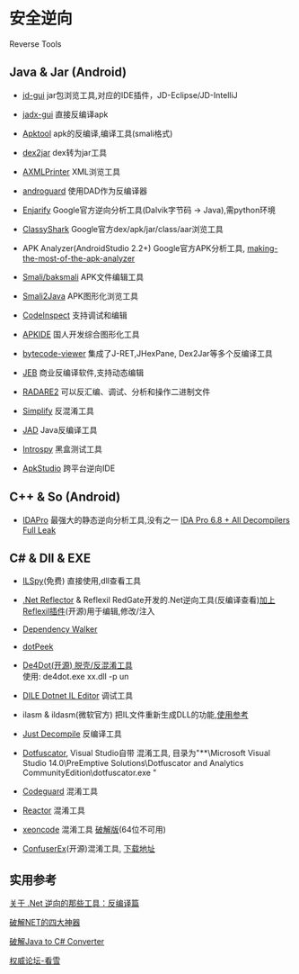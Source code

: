 # 安全逆向
Reverse Tools

## Java & Jar (Android)

- [jd-gui](http://jd.benow.ca/)    jar包浏览工具,对应的IDE插件，JD-Eclipse/JD-IntelliJ

- [jadx-gui](https://github.com/skylot/jadx) 直接反编译apk

- [Apktool](https://ibotpeaches.github.io/Apktool/) apk的反编译,编译工具(smali格式) 

- [dex2jar](https://github.com/pxb1988/dex2jar) dex转为jar工具

- [AXMLPrinter](https://www.nuget.org/packages/axmlprinter)  XML浏览工具

- [androguard](https://github.com/androguard/androguard) 使用DAD作为反编译器

- [Enjarify](https://github.com/google/enjarify) Google官方逆向分析工具(Dalvik字节码 -> Java),需python环境

- [ClassyShark](https://github.com/google/android-classyshark) Google官方dex/apk/jar/class/aar浏览工具

- APK Analyzer(AndroidStudio 2.2+) Google官方APK分析工具, [making-the-most-of-the-apk-analyzer](https://medium.com/google-developers/making-the-most-of-the-apk-analyzer-c066cb871ea2) 

- [Smali/baksmali](https://github.com/JesusFreke/smali/wiki/smalidea) APK文件编辑工具

- [Smali2Java](http://www.hensence.com/cn/smali2java) APK图形化浏览工具

- [CodeInspect](https://bytecodeviewer.com/) 支持调试和编辑

- [APKIDE](http://www.xiaomiren.net/ ) 国人开发综合图形化工具

- [bytecode-viewer](https://bytecodeviewer.com/) 集成了J-RET,JHexPane, Dex2Jar等多个反编译工具

- [JEB](https://www.pnfsoftware.com/) 商业反编译软件,支持动态编辑

- [RADARE2](https://github.com/radare/radare2)  可以反汇编、调试、分析和操作二进制文件
		
- [Simplify](https://github.com/CalebFenton/simplify)  反混淆工具
		
- [JAD](https://varaneckas.com/jad/)  Java反编译工具
		
- [Introspy](https://github.com/iSECPartners/Introspy-iOS)  黑盒测试工具

- [ApkStudio](https://github.com/vaibhavpandeyvpz/apkstudio)  跨平台逆向IDE


## C++ & So (Android)

- [IDAPro](https://www.hex-rays.com/products/ida/index.shtml)  最强大的静态逆向分析工具,没有之一   [IDA Pro 6.8 + All Decompilers Full Leak](http://www.52pojie.cn/forum.php?mod=viewthread&tid=442702&extra=page%3D1%26filter%3Dtypeid%26typeid%3D123)


## C# & Dll & EXE

- [ILSpy](http://ilspy.net/)(免费) 直接使用,dll查看工具

- [.Net Reflector](http://www.red-gate.com/products/dotnet-development/reflector/) & Reflexil RedGate开发的.Net逆向工具(反编译查看)[加上Reflexil插件](https://github.com/sailro/reflexil)(开源)用于编辑,修改/注入

- [Dependency Walker](http://www.dependencywalker.com/)

- [dotPeek](https://www.jetbrains.com/decompiler/)

- [De4Dot(开源) 脱壳/反混淆工具](https://github.com/0xd4d/de4dot)   
使用: de4dot.exe xx.dll -p un

- [DILE Dotnet IL Editor](https://sourceforge.net/projects/dile/) 调试工具

- ilasm & ildasm(微软官方) 把IL文件重新生成DLL的功能,[使用参考](http://www.cnblogs.com/dudu/archive/2011/05/17/ildasm_ilasm_il.html) 

- [Just Decompile](http://www.telerik.com/products/decompiler.aspx)  反编译工具

- [Dotfuscator](https://www.preemptive.com/products/dotfuscator/overview), Visual Studio自带 混淆工具, 目录为"**\Microsoft Visual Studio 14.0\PreEmptive Solutions\Dotfuscator and Analytics CommunityEdition\dotfuscator.exe "

- [Codeguard](https://www.codeguard.com/) 混淆工具

- [Reactor]( https://projectreactor.io/) 混淆工具

- [xeoncode](https://turbo.net/studio) 混淆工具 [破解版](http://download.csdn.net/detail/sndntdkj/6521975)(64位不可用)

- [ConfuserEx]( https://yck1509.github.io/ConfuserEx/  )(开源)混淆工具, [下载地址](https://github.com/yck1509/ConfuserEx/releases) 


## 实用参考  

[关于 .Net 逆向的那些工具：反编译篇 ](http://www.aneasystone.com/archives/2015/06/net-reverse-decompiling.html)  

[破解NET的四大神器](http://www.52pojie.cn/thread-174802-1-1.html )    

[破解Java to C# Converter](http://wzmlj.com/yiyan127/p/CSharp_CrackJava2CSharpConverter.html)    

[权威论坛-看雪](http://www.kanxue.com/)


